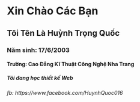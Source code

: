 <!DOCTYPE html>
  <html>
  <head>
	  <title>Xem ví dụ</title>
	  <meta charset="utf-8">
</head>
<body>
	<h1> Xin Chào Các Bạn </h1>
	<h2> Tôi Tên Là Huỳnh Trọng Quốc </h2>
	<h3> Năm sinh: 17/6/2003 </h3>
	<h4> Trường: Cao Đẳng Kĩ Thuật Công Nghệ Nha Trang </h4>
	<h5> Tôi đang học thiết kế Web </h5>
	<h6> fb: https://www.facebook.com/HuynhQuoc016 </h6>
</body>
</html>
